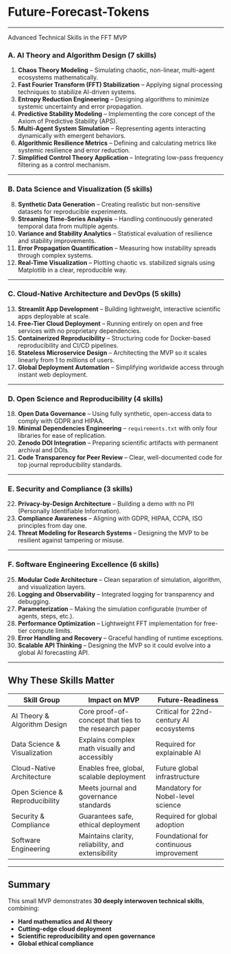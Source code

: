 # Future-Forecast-Tokens

---

Advanced Technical Skills in the FFT MVP

### **A. AI Theory and Algorithm Design (7 skills)**

1. **Chaos Theory Modeling** – Simulating chaotic, non-linear, multi-agent ecosystems mathematically.
2. **Fast Fourier Transform (FFT) Stabilization** – Applying signal processing techniques to stabilize AI-driven systems.
3. **Entropy Reduction Engineering** – Designing algorithms to minimize systemic uncertainty and error propagation.
4. **Predictive Stability Modeling** – Implementing the core concept of the Axiom of Predictive Stability (APS).
5. **Multi-Agent System Simulation** – Representing agents interacting dynamically with emergent behaviors.
6. **Algorithmic Resilience Metrics** – Defining and calculating metrics like systemic resilience and error reduction.
7. **Simplified Control Theory Application** – Integrating low-pass frequency filtering as a control mechanism.

---

### **B. Data Science and Visualization (5 skills)**

8. **Synthetic Data Generation** – Creating realistic but non-sensitive datasets for reproducible experiments.
9. **Streaming Time-Series Analysis** – Handling continuously generated temporal data from multiple agents.
10. **Variance and Stability Analytics** – Statistical evaluation of resilience and stability improvements.
11. **Error Propagation Quantification** – Measuring how instability spreads through complex systems.
12. **Real-Time Visualization** – Plotting chaotic vs. stabilized signals using Matplotlib in a clear, reproducible way.

---

### **C. Cloud-Native Architecture and DevOps (5 skills)**

13. **Streamlit App Development** – Building lightweight, interactive scientific apps deployable at scale.
14. **Free-Tier Cloud Deployment** – Running entirely on open and free services with no proprietary dependencies.
15. **Containerized Reproducibility** – Structuring code for Docker-based reproducibility and CI/CD pipelines.
16. **Stateless Microservice Design** – Architecting the MVP so it scales linearly from 1 to millions of users.
17. **Global Deployment Automation** – Simplifying worldwide access through instant web deployment.

---

### **D. Open Science and Reproducibility (4 skills)**

18. **Open Data Governance** – Using fully synthetic, open-access data to comply with GDPR and HIPAA.
19. **Minimal Dependencies Engineering** – `requirements.txt` with only four libraries for ease of replication.
20. **Zenodo DOI Integration** – Preparing scientific artifacts with permanent archival and DOIs.
21. **Code Transparency for Peer Review** – Clear, well-documented code for top journal reproducibility standards.

---

### **E. Security and Compliance (3 skills)**

22. **Privacy-by-Design Architecture** – Building a demo with no PII (Personally Identifiable Information).
23. **Compliance Awareness** – Aligning with GDPR, HIPAA, CCPA, ISO principles from day one.
24. **Threat Modeling for Research Systems** – Designing the MVP to be resilient against tampering or misuse.

---

### **F. Software Engineering Excellence (6 skills)**

25. **Modular Code Architecture** – Clean separation of simulation, algorithm, and visualization layers.
26. **Logging and Observability** – Integrated logging for transparency and debugging.
27. **Parameterization** – Making the simulation configurable (number of agents, steps, etc.).
28. **Performance Optimization** – Lightweight FFT implementation for free-tier compute limits.
29. **Error Handling and Recovery** – Graceful handling of runtime exceptions.
30. **Scalable API Thinking** – Designing the MVP so it could evolve into a global AI forecasting API.

---

## **Why These Skills Matter**

| **Skill Group**                | **Impact on MVP**                                     | **Future-Readiness**                    |
| ------------------------------ | ----------------------------------------------------- | --------------------------------------- |
| AI Theory & Algorithm Design   | Core proof-of-concept that ties to the research paper | Critical for 22nd-century AI ecosystems |
| Data Science & Visualization   | Explains complex math visually and accessibly         | Required for explainable AI             |
| Cloud-Native Architecture      | Enables free, global, scalable deployment             | Future global infrastructure            |
| Open Science & Reproducibility | Meets journal and governance standards                | Mandatory for Nobel-level science       |
| Security & Compliance          | Guarantees safe, ethical deployment                   | Required for global adoption            |
| Software Engineering           | Maintains clarity, reliability, and extensibility     | Foundational for continuous improvement |

---

## **Summary**

This small MVP demonstrates **30 deeply interwoven technical skills**, combining:

* **Hard mathematics and AI theory**
* **Cutting-edge cloud deployment**
* **Scientific reproducibility and open governance**
* **Global ethical compliance**


